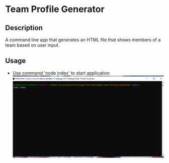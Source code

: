 # Team Profile Generator

## Description

A command line app that generates an HTML file that shows members of a team based on user input.

## Usage

* Use command 'node index' to start application
![step-1](assets\images\step-1.png)
